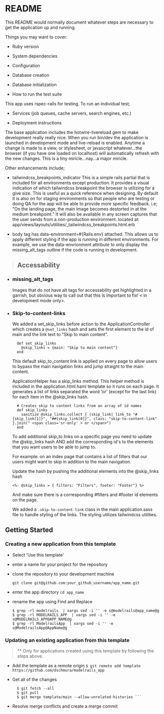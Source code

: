 # README

This README would normally document whatever steps are necessary to get the
application up and running.

Things you may want to cover:

* Ruby version

* System dependencies

* Configuration

* Database creation

* Database initialization

* How to run the test suite

This app uses rspec-rails for testing. 
To run an individual test;

* Services (job queues, cache servers, search engines, etc.)

* Deployment instructions

The base application includes the hotwire-livereload gem to make development really really nice. When you run bin/dev the application is launched in development mode and live-reload is enabled. Anytime a change is made to a view, or stylesheet, or javascript whatever...the browser (if you have one loaded on localhost) will automatically refresh with the new changes. This is a tiny miricle...nay...a major miricle. 

Other enhancements include;
- tailwindcss_breakpoints_indicator 
  This is a simple rails partial that is included for all environments except production. It provides a visual indication of which tailwindcss breakpoint the browser is utilizing for a give size. This is useful as a quick reference when designing. By default it is also on for staging environments so that people who are testing or doing QA for the app will be able to provide more specific feedback. i.e; "On the landing page, the main image becomes destorted in at the medium breakpoint." It will also be available in any screen captures that the user sends from a non-production environment.
  located at: app/views/layouts/utilities/_tailwindcss_breakpoints.html.erb

- body tag has data-environment=#{Rails.env} attached. This allows us to apply different styling if the app is running in different environments. For example, we use the data-envrionment attribute to only display the missing_alt_tags outline if the code is running in development.
  
>## Accessability 
  - ### missing_alt_tags
    Images that do not have alt tags for accessability get highlighted in a garrish, but obvious way to call out that this is important to fix! < in development mode only>.

  - ### Skip-to-content-links

    We added a set_skip_links before action to the ApplicationController which creates a ```@set_links``` hash and sets the first element to the id of main and the link text to "Skip to main content".

    ```
      def set_skip_links
        @skip_links = {main: "Skip to main content"}
      end
    ```
    This default skip_to_content link is applied on every page to allow users to bypass the main navigation links and jump straight to the main content.

    ApplicationHelper has a skip_links method. This helper method is included in the application.html.haml template so it runs on each page. It generates a list of links separated the word 'or' (except for the last link) for each item in the @skip_links hash.

    ```
      # Creates skip to content links from an array of id names
      def skip_links
        sanitize @skip_links.collect { |skip_link| link_to "#{skip_link[1]}", "##{skip_link[0]}", class: "skip-to-content-link" }.join(" <span class='sr-only' > or </span>")
      end
    ```

    To add additional skip_to links on a specific page you need to update the @skip_links hash AND add the corresponding id's to the elements that you want users to be able to jump to.

    For example: on an index page that contains a list of filters that our users might want to skip in addition to the main navigation.

    Update the hash by pushing the additional elements into the @skip_links hash
    ```
    <%- @skip_links = { filters: "Filters", footer: "Footer"} %>
    ```
    And make sure there is a corresponding #filters and #footer id elements on the page.

    We added a ```.skip-to-content-link``` class in the main application.sass file to handle styling of the links. The styling utilizes tailwindcss utilities.

## Getting Started

### Creating a new application from this template
  - Select 'Use this template'
  - enter a name for your project for the repository
  - clone the repository to your development machine 

    ```git clone git@github.com:your_github_username/app_name.git ```

  - enter the app directory
    ``` cd app_name ```

  - rename the app using Find and Replace 

    ```
    $ grep -rl modelrails  | xargs sed -i '' -e s@modelrails@app_name@g
    $ grep -rl MODELRAILS_APP  | xargs sed -i '' -e s@MODELRAILS_APP@APP_NAME@g
    $ grep -rl ModelrailsApp  | xargs sed -i '' -e s@ModelrailsApp@AppName@g  
    ```

### Updating an existing application from this template 
  > ** Only for applications created using this template by following the steps above.
  
  - Add the template as a remote origin
    ```$ git remote add template https://github.com/dschmura/modelrails_app ```
    
  - Get all of the changes

    ```
      $ git fetch --all 
      $ git pull
      $ git merge template/main --allow-unrelated-histories ```

  - Resolve merge conflicts and create a merge commit
